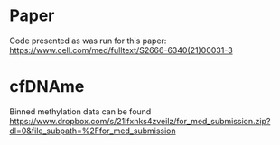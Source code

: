# Paper
Code presented as was run for this paper: https://www.cell.com/med/fulltext/S2666-6340(21)00031-3
# cfDNAme
 Binned methylation data can be found https://www.dropbox.com/s/21lfxnks4zveilz/for_med_submission.zip?dl=0&file_subpath=%2Ffor_med_submission
